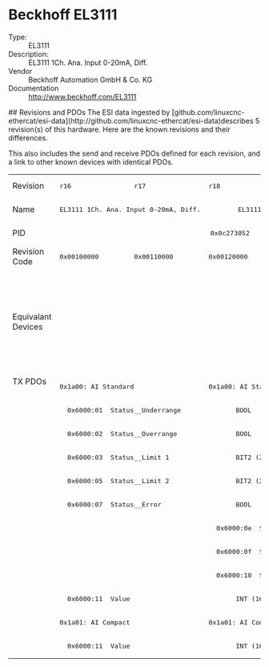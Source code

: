#  Beckhoff EL3111

<dl>
  <dt>Type:</dt><dd>EL3111</dd>
  <dt>Description:</dt><dd>EL3111 1Ch. Ana. Input 0-20mA, Diff.</dd>
  <dt>Vendor</dt><dd>Beckhoff Automation GmbH & Co. KG</dd>
  <dt>Documentation</dt><dd><a href="http://www.beckhoff.com/EL3111">http://www.beckhoff.com/EL3111</a></dd>
</dl>
## Revisions and PDOs
The ESI data ingested by [github.com/linuxcnc-ethercat/esi-data](http://github.com/linuxcnc-ethercat/esi-data)describes 5 revision(s) of this hardware.  Here are the known revisions and their differences.

This also includes the send and receive PDOs defined for each revision, and a link to other known devices with identical PDOs.

<table>
<tr >
<td class="first">Revision</td>
<td ><pre>r16</pre></td>
<td ><pre>r17</pre></td>
<td ><pre>r18</pre></td>
<td ><pre>r19</pre></td>
<td ><pre>r20</pre></td>
</tr>
<tr >
<td class="first">Name</td>
<td  colspan=2 align="center"><pre>EL3111 1Ch. Ana. Input 0-20mA, Diff.</pre></td>
<td  colspan=3 align="center"><pre>EL3111 1Ch. Ana. Input 0-20mA DIFF</pre></td>
</tr>
<tr >
<td class="first">PID</td>
<td  colspan=5 align="center"><pre>0x0c273052</pre></td>
</tr>
<tr >
<td class="first">Revision Code</td>
<td ><pre>0x00100000</pre></td>
<td ><pre>0x00110000</pre></td>
<td ><pre>0x00120000</pre></td>
<td ><pre>0x00130000</pre></td>
<td ><pre>0x00140000</pre></td>
</tr>
<tr >
<td class="first">Equivalant Devices</td>
<td  colspan=2 align="center"></td>
<td  colspan=3 align="center"><pre><a href="EL3101">EL3101 r18</a><br/><a href="EL3101">EL3101 r19</a><br/><a href="EL3121">EL3121 r18</a><br/><a href="EL3121">EL3121 r19</a><br/><a href="EL3141">EL3141 r18</a><br/><a href="EL3141">EL3141 r19</a><br/><a href="EL3141">EL3141 r20</a><br/><a href="EL3151">EL3151 r18</a><br/><a href="EL3151">EL3151 r19</a><br/><a href="EL3151">EL3151 r20</a><br/><a href="EL3161">EL3161 r18</a><br/><a href="EL3161">EL3161 r19</a></pre></td>
</tr>
<tr class="txpdo pdosection">
<td class="first" rowspan=12 valign=top>TX PDOs</td>
<td colspan=2 align="left"><pre>0x1a00: AI Standard </pre></td>
<td colspan=3 align="left"><pre>0x1a00: AI Standard</pre></td>
<td></td>
</tr>
<tr class="txpdo">
<td  colspan=5 align="left"><pre>  0x6000:01  Status__Underrange              BOOL</pre></td>
</tr>
<tr class="txpdo">
<td  colspan=5 align="left"><pre>  0x6000:02  Status__Overrange               BOOL</pre></td>
</tr>
<tr class="txpdo">
<td  colspan=5 align="left"><pre>  0x6000:03  Status__Limit 1                 BIT2 (2 bits)</pre></td>
</tr>
<tr class="txpdo">
<td  colspan=5 align="left"><pre>  0x6000:05  Status__Limit 2                 BIT2 (2 bits)</pre></td>
</tr>
<tr class="txpdo">
<td  colspan=5 align="left"><pre>  0x6000:07  Status__Error                   BOOL</pre></td>
</tr>
<tr class="txpdo">
<td  colspan=2 align="left"></td>
<td  colspan=3 align="left"><pre>  0x6000:0e  Status__Sync error              BOOL</pre></td>
</tr>
<tr class="txpdo">
<td  colspan=2 align="left"></td>
<td  colspan=3 align="left"><pre>  0x6000:0f  Status__TxPDO State             BOOL</pre></td>
</tr>
<tr class="txpdo">
<td  colspan=2 align="left"></td>
<td  colspan=3 align="left"><pre>  0x6000:10  Status__TxPDO Toggle            BOOL</pre></td>
</tr>
<tr class="txpdo">
<td  colspan=5 align="left"><pre>  0x6000:11  Value                           INT (16 bits)</pre></td>
</tr>
<tr class="txpdo pdosection">
<td  colspan=2 align="left"><pre>0x1a01: AI Compact </pre></td>
<td  colspan=3 align="left"><pre>0x1a01: AI Compact</pre></td>
</tr>
<tr class="txpdo">
<td  colspan=5 align="left"><pre>  0x6000:11  Value                           INT (16 bits)</pre></td>
</tr>
</table>
